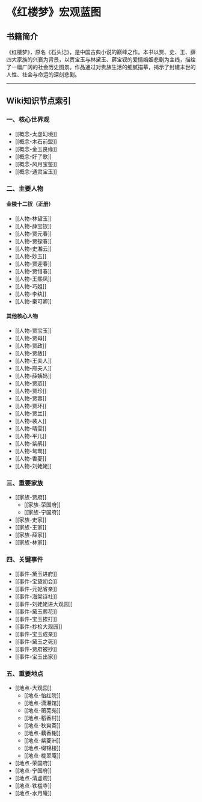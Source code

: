 # 《红楼梦》宏观蓝图

## 书籍简介

《红楼梦》，原名《石头记》，是中国古典小说的巅峰之作。本书以贾、史、王、薛四大家族的兴衰为背景，以贾宝玉与林黛玉、薛宝钗的爱情婚姻悲剧为主线，描绘了一幅广阔的社会历史图景。作品通过对贵族生活的细腻描摹，揭示了封建末世的人性、社会与命运的深刻悲剧。

---

## Wiki知识节点索引

### 一、核心世界观

*   [[概念-太虚幻境]]
*   [[概念-木石前盟]]
*   [[概念-金玉良缘]]
*   [[概念-好了歌]]
*   [[概念-风月宝鉴]]
*   [[概念-通灵宝玉]]

### 二、主要人物

#### 金陵十二钗（正册）
*   [[人物-林黛玉]]
*   [[人物-薛宝钗]]
*   [[人物-贾元春]]
*   [[人物-贾探春]]
*   [[人物-史湘云]]
*   [[人物-妙玉]]
*   [[人物-贾迎春]]
*   [[人物-贾惜春]]
*   [[人物-王熙凤]]
*   [[人物-巧姐]]
*   [[人物-李纨]]
*   [[人物-秦可卿]]

#### 其他核心人物
*   [[人物-贾宝玉]]
*   [[人物-贾母]]
*   [[人物-贾政]]
*   [[人物-贾赦]]
*   [[人物-王夫人]]
*   [[人物-邢夫人]]
*   [[人物-薛姨妈]]
*   [[人物-贾琏]]
*   [[人物-贾珍]]
*   [[人物-贾蓉]]
*   [[人物-贾环]]
*   [[人物-贾兰]]
*   [[人物-袭人]]
*   [[人物-晴雯]]
*   [[人物-平儿]]
*   [[人物-紫鹃]]
*   [[人物-鸳鸯]]
*   [[人物-香菱]]
*   [[人物-刘姥姥]]

### 三、重要家族

*   [[家族-贾府]]
    *   [[家族-荣国府]]
    *   [[家族-宁国府]]
*   [[家族-史家]]
*   [[家族-王家]]
*   [[家族-薛家]]
*   [[家族-林家]]

### 四、关键事件

*   [[事件-黛玉进府]]
*   [[事件-宝黛初会]]
*   [[事件-元妃省亲]]
*   [[事件-海棠诗社]]
*   [[事件-刘姥姥进大观园]]
*   [[事件-黛玉葬花]]
*   [[事件-宝玉挨打]]
*   [[事件-抄检大观园]]
*   [[事件-宝玉成亲]]
*   [[事件-黛玉之死]]
*   [[事件-贾府被抄]]
*   [[事件-宝玉出家]]

### 五、重要地点

*   [[地点-大观园]]
    *   [[地点-怡红院]]
    *   [[地点-潇湘馆]]
    *   [[地点-蘅芜苑]]
    *   [[地点-稻香村]]
    *   [[地点-秋爽斋]]
    *   [[地点-藕香榭]]
    *   [[地点-紫菱洲]]
    *   [[地点-缀锦楼]]
    *   [[地点-栊翠庵]]
*   [[地点-荣国府]]
*   [[地点-宁国府]]
*   [[地点-清虚观]]
*   [[地点-铁槛寺]]
*   [[地点-水月庵]]
